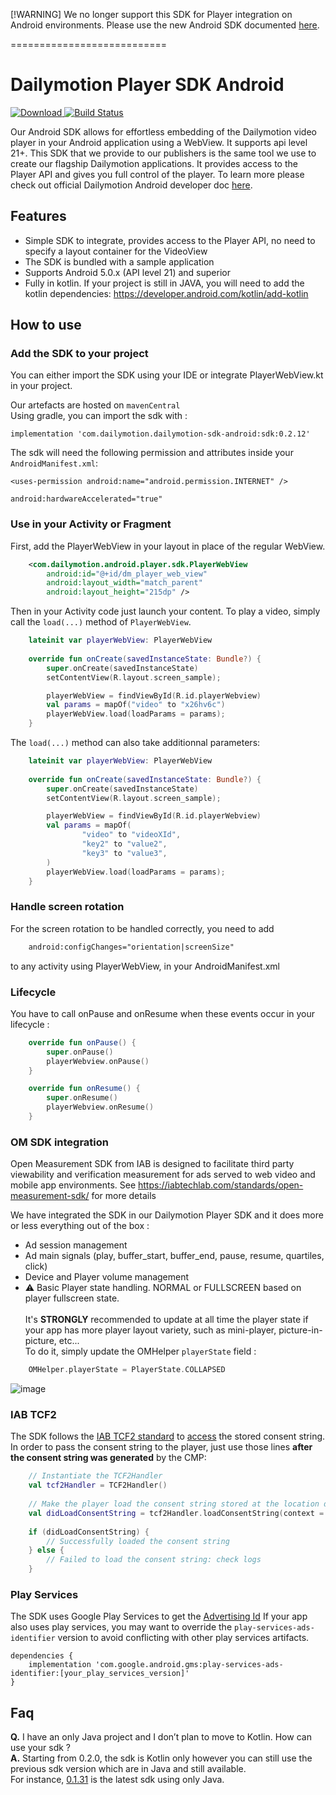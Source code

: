 [!WARNING] 
We no longer support this SDK for Player integration on Android environments. 
Please use the new Android SDK documented [here](https://developers.dailymotion.com/guides/getting-started-with-android-sdk/).


===========================

Dailymotion Player SDK Android
===========================
[ ![Download](https://api.bintray.com/packages/dailymotion/com.dailymotion.dailymotion-sdk-android/sdk/images/download.svg) ](https://bintray.com/dailymotion/com.dailymotion.dailymotion-sdk-android/sdk/_latestVersion)
[![Build Status](https://travis-ci.org/dailymotion/dailymotion-player-sdk-android.svg?branch=master)](https://travis-ci.org/dailymotion/dailymotion-player-sdk-android)

Our Android SDK allows for effortless embedding of the Dailymotion video player in your Android application using a WebView. It supports api level 21+.
This SDK that we provide to our publishers is the same tool we use to create our flagship Dailymotion applications. It provides access to the Player API and gives you full control of the player. To learn more please check out official Dailymotion Android developer doc [here](https://developer.dailymotion.com/player/#embed-mobile-android).

Features
--------

- Simple SDK to integrate, provides access to the Player API, no need to specify a layout container for the VideoView
- The SDK is bundled with a sample application
- Supports Android 5.0.x (API level 21) and superior
- Fully in kotlin. If your project is still in JAVA, you will need to add the kotlin dependencies: https://developer.android.com/kotlin/add-kotlin

How to use
----------

### Add the SDK to your project
You can either import the SDK using your IDE or integrate PlayerWebView.kt in your project.

Our artefacts are hosted on `mavenCentral` <br/>
Using gradle, you can import the sdk with :
```
implementation 'com.dailymotion.dailymotion-sdk-android:sdk:0.2.12'
```

The sdk will need the following permission and attributes inside your `AndroidManifest.xml`:
```
<uses-permission android:name="android.permission.INTERNET" />
```

```
android:hardwareAccelerated="true"
```

### Use in your Activity or Fragment
First, add the PlayerWebView in your layout in place of the regular WebView.

```xml
    <com.dailymotion.android.player.sdk.PlayerWebView
        android:id="@+id/dm_player_web_view"
        android:layout_width="match_parent"
        android:layout_height="215dp" />
```

Then in your Activity code just launch your content.
To play a video, simply call the `load(...)` method of `PlayerWebView`.


```kotlin
    lateinit var playerWebView: PlayerWebView
    
    override fun onCreate(savedInstanceState: Bundle?) {
        super.onCreate(savedInstanceState)
        setContentView(R.layout.screen_sample);

        playerWebView = findViewById(R.id.playerWebview)
        val params = mapOf("video" to "x26hv6c")
        playerWebView.load(loadParams = params);
    }
```

The `load(...)` method can also take additionnal parameters:
```kotlin
    lateinit var playerWebView: PlayerWebView
    
    override fun onCreate(savedInstanceState: Bundle?) {
        super.onCreate(savedInstanceState)
        setContentView(R.layout.screen_sample);

        playerWebView = findViewById(R.id.playerWebview)
        val params = mapOf(
                "video" to "videoXId",
                "key2" to "value2",
                "key3" to "value3",
        )
        playerWebView.load(loadParams = params);
    }
```

### Handle screen rotation
For the screen rotation to be handled correctly, you need to add

```xml
    android:configChanges="orientation|screenSize"
```

to any activity using PlayerWebView, in your AndroidManifest.xml

### Lifecycle
You have to call onPause and onResume when these events occur in your lifecycle :

```kotlin
    override fun onPause() {
        super.onPause()
        playerWebview.onPause()
    }

    override fun onResume() {
        super.onResume()
        playerWebview.onResume()
    }
```

### OM SDK integration
Open Measurement SDK from IAB is designed to facilitate third party viewability and verification measurement for ads served to web video and mobile app environments. See https://iabtechlab.com/standards/open-measurement-sdk/ for more details

We have integrated the SDK in our Dailymotion Player SDK and it does more or less everything out of the box :
- Ad session management
- Ad main signals (play, buffer_start, buffer_end, pause, resume, quartiles, click)
- Device and Player volume management
- ⚠️ Basic Player state handling. NORMAL or FULLSCREEN based on player fullscreen state.<br/><br/>
It's **STRONGLY** recommended to update at all time the player state if your app has more player layout variety, such as mini-player, picture-in-picture, etc...<br/>
To do it, simply update the OMHelper `playerState` field : 
```kotlin
    OMHelper.playerState = PlayerState.COLLAPSED
```
![image](https://user-images.githubusercontent.com/6400030/125312203-5ba0c700-e334-11eb-979f-6dd7e5d924ad.png)

### IAB TCF2
The SDK follows the [IAB TCF2 standard](https://github.com/InteractiveAdvertisingBureau/GDPR-Transparency-and-Consent-Framework) to [access](https://github.com/InteractiveAdvertisingBureau/GDPR-Transparency-and-Consent-Framework/blob/master/TCFv2/IAB%20Tech%20Lab%20-%20CMP%20API%20v2.md#how-do-third-party-sdks-vendors-access-the-consent-information-in-app) the stored consent string.
In order to pass the consent string to the player, just use those lines **after the consent string was generated** by the CMP:

```kotlin
    // Instantiate the TCF2Handler
    val tcf2Handler = TCF2Handler()
    
    // Make the player load the consent string stored at the location determined by IAB TCF2 Standard
    val didLoadConsentString = tcf2Handler.loadConsentString(context = this)
    
    if (didLoadConsentString) {
        // Successfully loaded the consent string
    } else {
        // Failed to load the consent string: check logs
    }
```

### Play Services
The SDK uses Google Play Services to get the [Advertising Id](https://developer.android.com/training/articles/ad-id)
If your app also uses play services, you may want to override the `play-services-ads-identifier` version to avoid conflicting with other play services artifacts.

```
dependencies {
    implementation 'com.google.android.gms:play-services-ads-identifier:[your_play_services_version]'
}
```

Faq
---

**Q.** I have an only Java project and I don’t plan to move to Kotlin. How can use your sdk ?\
**A.** Starting from 0.2.0, the sdk is Kotlin only however you can still use the previous sdk version which are in Java and still available.\
For instance, [0.1.31](https://bintray.com/dailymotion/com.dailymotion.dailymotion-sdk-android/sdk/0.1.31) is the latest sdk using only Java.
